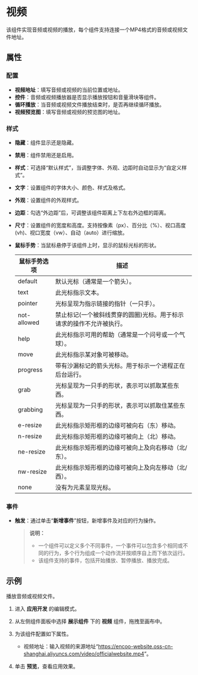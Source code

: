 # 视频

该组件实现音频或视频的播放，每个组件支持连接一个MP4格式的音频或视频文件地址。

## 属性

### 配置

- **视频地址**：填写音频或视频的当前位置或地址。
- **控件**：音频或视频播放器是否显示播放按钮和音量滑块等组件。
- **循环播放**：当音频或视频文件播放结束时，是否再继续循环播放。
- **视频预览图**：填写音频或视频的预览图的地址。

### 样式

- **隐藏**：组件显示还是隐藏。
- **禁用**：组件禁用还是启用。
- **样式**：可选择“默认样式”，当调整字体、外观、边距时自动显示为“自定义样式”。
- **文字**：设置组件的字体大小、颜色、样式及格式。
- **外观**：设置组件的外观样式。
- **边距**：勾选“外边距”后，可调整该组件距离上下左右外边框的距离。
- **尺寸**：设置组件的宽度和高度。支持按像素（px）、百分比（%）、视口高度(vh)、视口宽度（vw）、自动（auto）进行缩放。
- **鼠标手势**：当鼠标悬停于该组件上时，显示的鼠标光标的形状。
  
    鼠标手势选项 | 描述
    ---------|----------
    default | 默认光标（通常是一个箭头）。
    text | 此光标指示文本。 
    pointer | 光标呈现为指示链接的指针（一只手）。
    not-allowed | 禁止标记(一个被斜线贯穿的圆圈)光标。用于标示请求的操作不允许被执行。
    help | 此光标指示可用的帮助（通常是一个问号或一个气球）。
    move | 此光标指示某对象可被移动。
    progress | 带有沙漏标记的箭头光标。用于标示一个进程正在后台运行。
    grab | 光标呈现为一只手的形状，表示可以抓取某些东西。
    grabbing | 光标呈现为一只手的形状，表示可以抓取住某些东西。
    e-resize | 此光标指示矩形框的边缘可被向右（东）移动。
    n-resize | 此光标指示矩形框的边缘可被向上（北）移动。
    ne-resize | 此光标指示矩形框的边缘可被向上及向右移动（北/东）。
    nw-resize | 此光标指示矩形框的边缘可被向上及向左移动（北/西）。
    none | 没有为元素呈现光标。

### 事件

- **触发**：通过单击“**新增事件**”按钮，新增事件及对应的行为操作。

  > **说明：**
  >
  > - 一个组件可以定义多个不同事件，一个事件可以包含多个相同或不同的行为，多个行为组成一个动作流并按顺序自上而下依次运行。
  > - 该组件支持的事件，包括开始播放、暂停播放、播放完成。

## 示例

播放音频或视频文件。

1. 进入 **应用开发** 的编辑模式。
2. 从左侧组件面板中选择 **展示组件** 下的 **视频** 组件，拖拽至画布中。
3. 为该组件配置如下属性。

    - 视频地址：输入视频的来源地址“<https://encoo-website.oss-cn-shanghai.aliyuncs.com/video/officialwebsite.mp4>”。

4. 单击 **预览**，查看应用效果。
